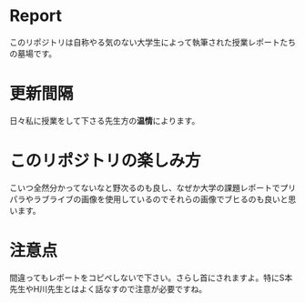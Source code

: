 # Report
このリポジトリは自称やる気のない大学生によって執筆された授業レポートたちの墓場です。
# 更新間隔
日々私に授業をして下さる先生方の**温情**によります。
# このリポジトリの楽しみ方
こいつ全然分かってないなと野次るのも良し、なぜか大学の課題レポートでプリパラやラブライブの画像を使用しているのでそれらの画像でブヒるのも良いと思います。
# 注意点
間違ってもレポートをコピペしないで下さい。さらし首にされますよ。特にS本先生やH川先生とはよく話なすので注意が必要ですね。
